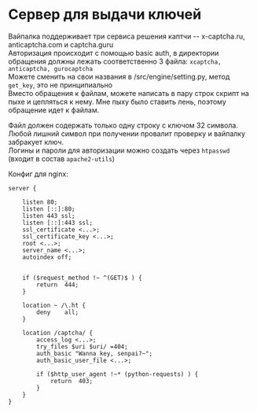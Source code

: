 # Сервер для выдачи ключей  

Вайпалка поддерживает три сервиса решения каптчи -- x-captcha.ru, anticaptcha.com и captcha.guru  
Авторизация происходит с помощью basic auth, в директории обращения должны лежать соответственно 3 файла: `xcaptcha, anticaptcha, gurocaptcha`  
Можете сменить на свои названия в /src/engine/setting.py, метод `get_key`, это не принципиально  
Вместо обращения к файлам, можете написать в пару строк скрипт на пыхе и цепляться к нему. Мне пыху было ставить лень, поэтому обращение идет к файлам.  

Файл должен содержать только одну строку с ключом 32 символа. Любой лишний символ при получении провалит проверку и вайпалку забракует ключ.  
Логины и пароли для авторизации можно создать через `htpasswd` (входит в состав `apache2-utils`)  

Конфиг для nginx:  
```
server {

	listen 80;
	listen [::]:80;
	listen 443 ssl;
	listen [::]:443 ssl;
	ssl_certificate <...>;
	ssl_certificate_key <...>;
	root <...>;
	server_name <...>;
	autoindex off;


	if ($request_method !~ ^(GET)$ ) {
		return	444;
	}

	location ~ /\.ht {
		deny	all;
	}

	location /captcha/ {
		access_log <...>;
		try_files $uri $uri/ =404;
		auth_basic "Wanna key, senpai?~";
		auth_basic_user_file <...>;

		if ($http_user_agent !~* (python-requests) ) {
			return	403;
		}
	}
}
```
